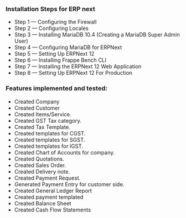 ### Installation Steps for ERP next

- Step 1 — Configuring the Firewall
- Step 2 — Configuring Locales
- Step 3 — Installing MariaDB 10.4 (Creating a MariaDB Super Admin User)
- Step 4 — Configuring MariaDB for ERPNext
- Step 5 — Setting Up ERPNext 12
- Step 6 — Installing Frappe Bench CLI
- Step 7 — Installing the ERPNext 12 Web Application
- Step 8 — Setting Up ERPNext 12 For Production


### Features implemented and tested:

 - Created Company
 - Created Customer 
 - Created Items/Service.
 - Created GST Tax category.
 - Created Tax Template.
 - Created templates for CGST.
 - Created templates for SGST.
 - Created templates for IGST.
 - Created Chart of Accounts for company.
 - Created Quotations.
 - Created Sales Order.
 - Created Delivery note.
 - Created Payment Request.
 - Generated Payment Entry for customer side.
 - Created General Ledger Report
 - Created payment templated
 - Created Balance Sheet
 - Created Cash Flow Statements
 

